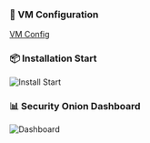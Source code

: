 ### 🔧 VM Configuration
[VM Config](vm.png)


### 📦 Installation Start
![Install Start](screenshots/install-start.png)

### 📊 Security Onion Dashboard
![Dashboard](screenshots/dashboard.png)
